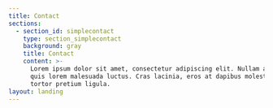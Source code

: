 ```yaml
---
title: Contact
sections:
  - section_id: simplecontact
    type: section_simplecontact
    background: gray
    title: Contact
    content: >-
      Lorem ipsum dolor sit amet, consectetur adipiscing elit. Nullam a metus
      quis lorem malesuada luctus. Cras lacinia, eros at dapibus molestie, risus
      tortor pretium ligula.
layout: landing
---
```

